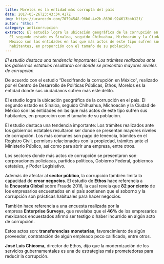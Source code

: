 ```yaml
---
title: Morelos es la entidad más corrupta del país
date: 2017-05-26T23:43:34.417Z
img: https://ucarecdn.com/70794548-96b0-4e2b-8696-924613bbb12f/
autor: "Ethos "
category: anticorrupcion
extracto: El estudio logra la ubicación geográfica de la corrupción en el país.
  El segundo estado es Sinaloa, seguido Chihuahua, Michoacán y la Ciudad de
  México son las entidades en las que más actos de este tipo sufren sus
  habitantes, en proporción con el tamaño de su población.
---
```

*El estudio destaca una tendencia importante: Los trámites realizados ante los gobiernos estatales resultaron ser donde se presentan mayores niveles de corrupción.*

De acuerdo con el estudio “Descifrando la corrupción en México”, realizado por el Centro de Desarrollo de Políticas Públicas, Ethos, Morelos es la entidad donde sus ciudadanos sufren más este delito.

El estudio logra la ubicación geográfica de la corrupción en el país. El segundo estado es Sinaloa, seguido Chihuahua, Michoacán y la Ciudad de México son las entidades en las que más actos de este tipo sufren sus habitantes, en proporción con el tamaño de su población.

El estudio destaca una tendencia importante: Los trámites realizados ante los gobiernos estatales resultaron ser donde se presentan mayores niveles de corrupción. Los más comunes son pago de tenencia, trámites en el Registro Civil, permisos relacionados con la propiedad, trámites ante el Ministerio Público, así como para abrir una empresa, entre otros.

Los sectores donde más actos de corrupción se presentaron son: corporaciones policíacas, partidos políticos, Gobierno Federal, gobiernos estatales, y Poder Legislativo.

Además de afectar al **sector público**, la corrupción también limita la capacidad de **crear negocios**. El estudio de **Ethos** hace referencia a la **Encuesta Global** sobre Fraude 2016, la cual revela que **82 por ciento** de los empresarios encuestados en el país sostienen que el soborno y la corrupción son prácticas habituales para hacer negocios.

También hace referencia a una encuesta realizada por la empresa **Enterprise Surveys,** que revelaba que el **46%** de los empresarios mexicanos encuestados afirmó ser testigo o haber incurrido en algún acto de corrupción.

Estos actos son: **transferencias monetarias**, favorecimiento de algún proveedor, contratación de algún empleado poco calificado, entre otros.

**José Luis Chicoma**, director de Ethos, dijo que la modernización de los servicios gubernamentales es una de estrategias más prometedoras para reducir la corrupción.